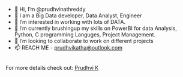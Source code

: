 - 👋 Hi, I’m @prudhvinathreddy
- 👀 I am a Big Data developer, Data Analyst, Engineer
- 👀 I’m interested in working with lots of DATA.
- 🌱 I’m currently brushingup my skills on PowerBI for data Analysis, Python, C programming Languges, Project Management.
- 💞️ I’m looking to collaborate to work on different projects
- 📫 REACH ME - prudhvikatha@outlook.com

<br>
  <div> For more details check out: <a href="https://linktr.ee/prudhvinath">Prudhvi K</a></div>

<!---
prudhvinathreddy/prudhvinathreddy is a ✨ special ✨ repository because its `README.md` (this file) appears on your GitHub profile.
You can click the Preview link to take a look at your changes.
--->
